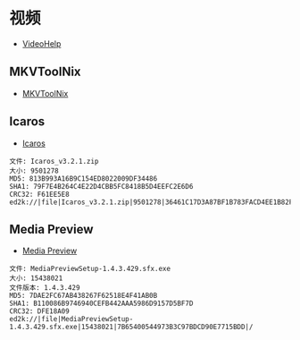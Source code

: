 # 视频

- [VideoHelp](https://www.videohelp.com/)

## MKVToolNix

- [MKVToolNix](https://mkvtoolnix.download/)

## Icaros

- [Icaros](https://shark007.net/tools.html)

```
文件: Icaros_v3.2.1.zip
大小: 9501278
MD5: 813B993A16B9C154ED8022009DF34486
SHA1: 79F7E4B264C4E22D4CBB5FC8418B5D4EEFC2E6D6
CRC32: F61EE5E8
ed2k://|file|Icaros_v3.2.1.zip|9501278|36461C17D3A87BF1B783FACD4EE1B82F|/
```

## Media Preview

- [Media Preview](http://www.babelsoft.net/products/mediapreview.htm)

```
文件: MediaPreviewSetup-1.4.3.429.sfx.exe
大小: 15438021
文件版本: 1.4.3.429
MD5: 7DAE2FC67AB438267F62518E4F41AB0B
SHA1: B110086B9746940CEFB442AAA5986D9157D5BF7D
CRC32: DFE18A09
ed2k://|file|MediaPreviewSetup-1.4.3.429.sfx.exe|15438021|7B65400544973B3C97BDCD90E7715BDD|/
```

